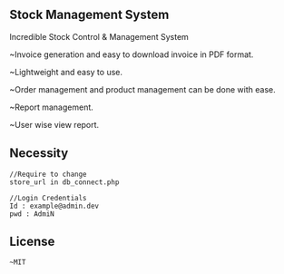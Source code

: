 ## Stock Management System

Incredible Stock Control & Management System

~Invoice generation and easy to download invoice in PDF format.

~Lightweight and easy to use.

~Order management and product management can be done with ease.

~Report management.

~User wise view report.

## Necessity

```
//Require to change
store_url in db_connect.php

//Login Credentials
Id : example@admin.dev
pwd : AdmiN
```
## License
```
~MIT
```
